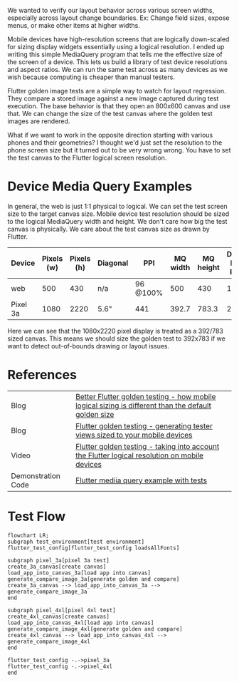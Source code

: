 We wanted to verify our layout behavior across various screen widths, especially across layout change boundaries. Ex: Change field sizes, expose menus, or make other items at higher widths.

Mobile devices have high-resolution screens that are logically down-scaled for sizing display widgets essentially using a logical resolution. I ended up writing this simple MediaQuery program that tells me the effective size of the screen of a device. This lets us build a library of test device resolutions and aspect ratios. We can run the same test across as many devices as we wish because computing is cheaper than manual testers.

Flutter golden image tests are a simple way to watch for layout regression.  They compare a stored image against a new image captured during test execution.  The base behavior is that they open an 800x600 canvas and use that.   We can change the size of the test canvas where the golden test images are rendered.

What if we want to work in the opposite direction starting with various phones and their geometries? I thought we'd just set the resolution to the phone screen size but it turned out to be very wrong wrong. You have to set the test canvas to the Flutter logical screen resolution.

# Device Media Query Examples
In general, the web is just 1:1 physical to logical.  We can set the test screen size to the target canvas size.  Mobile device test resolution should be sized to the logical MediaQuery width and height.  We don't care how big the test canvas is physically.  We care about the test canvas size as drawn by Flutter.


| Device | Pixels (w) | Pixels (h) | Diagonal | PPI | MQ width | MQ height |  Device Pixel Ratio | Eff PPI
| - | - | - | - | - | - | - | - | - |
| web | 500 | 430 | n/a | 96 @100% |  500 | 430 | 1 | 96 |
| Pixel 3a | 1080 | 2220 | 5.6" | 441 |  392.7 |  783.3 | 2.75 | 160 |

 Here we can see that the 1080x2220 pixel display is treated as a 392/783 sized canvas.  This means we should size the golden test to 392x783 if we want to detect out-of-bounds drawing or layout issues.

# References
| | |
| - | - |
| Blog | [Better Flutter golden testing - how mobile logical sizing is different than the default golden size](https://joe.blog.freemansoft.com/2023/08/better-golden-testing-understanding.html) |
| Blog | [Flutter golden testing - generating tester views sized to your mobile devices](https://joe.blog.freemansoft.com/2023/08/flutter-golden-testing-generating.html)
| Video | [Flutter golden testing - taking into account the Flutter logical resolution on mobile devices](https://youtu.be/75_VfkX2XWI)
| Demonstration Code | [Flutter mediia query example with tests](https://github.com/freemansoft/flutter_media_query)

# Test Flow

```mermaid
flowchart LR;
subgraph test_environment[test environment]
flutter_test_config[flutter_test_config loadsAllFonts]

subgraph pixel_3a[pixel 3a test]
create_3a_canvas[create canvas]
load_app_into_canvas_3a[load app into canvas]
generate_compare_image_3a[generate golden and compare]
create_3a_canvas --> load_app_into_canvas_3a --> generate_compare_image_3a
end

subgraph pixel_4xl[pixel 4xl test]
create_4xl_canvas[create canvas]
load_app_into_canvas_4xl[load app into canvas]
generate_compare_image_4xl[generate golden and compare]
create_4xl_canvas --> load_app_into_canvas_4xl --> generate_compare_image_4xl
end

flutter_test_config -.->pixel_3a
flutter_test_config -.->pixel_4xl
end
```
